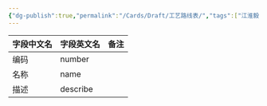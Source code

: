 ```yaml
---
{"dg-publish":true,"permalink":"/Cards/Draft/工艺路线表/","tags":["江淮毅昌/蝶创I-MES/MES"]}
---
```




| **字段中文名** | **字段英文名** | **备注** |
| --------- | --------- | ------ |
| 编码        | number    |        |
| 名称        | name      |        |
| 描述        | describe  |        |


